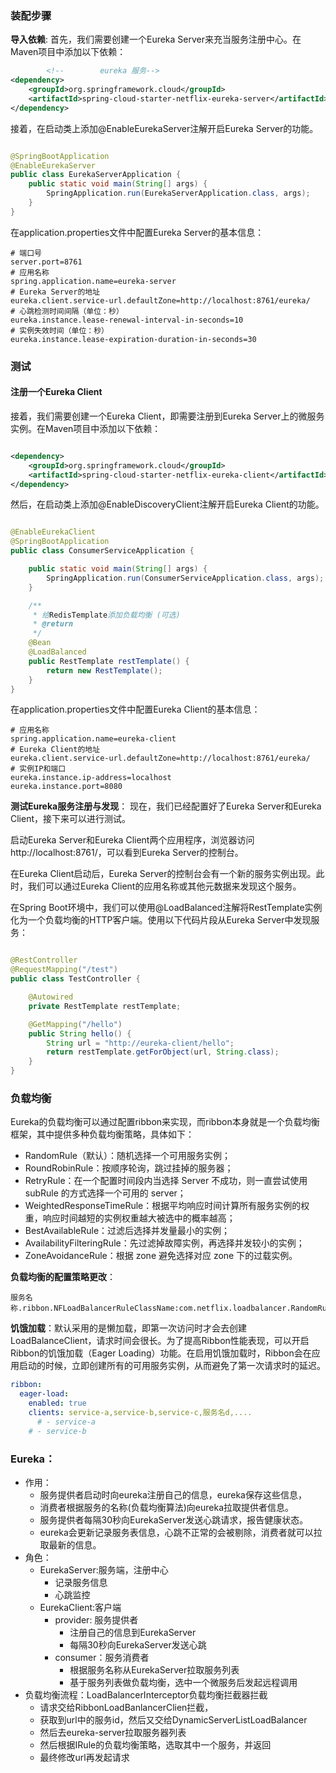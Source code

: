 ### 装配步骤

**导入依赖**:
首先，我们需要创建一个Eureka Server来充当服务注册中心。在Maven项目中添加以下依赖：

```xml
        <!--        eureka 服务-->
<dependency>
    <groupId>org.springframework.cloud</groupId>
    <artifactId>spring-cloud-starter-netflix-eureka-server</artifactId>
</dependency>

```

接着，在启动类上添加@EnableEurekaServer注解开启Eureka Server的功能。

```java

@SpringBootApplication
@EnableEurekaServer
public class EurekaServerApplication {
    public static void main(String[] args) {
        SpringApplication.run(EurekaServerApplication.class, args);
    }
}

```

在application.properties文件中配置Eureka Server的基本信息：

```properties
# 端口号
server.port=8761
# 应用名称
spring.application.name=eureka-server
# Eureka Server的地址
eureka.client.service-url.defaultZone=http://localhost:8761/eureka/
# 心跳检测时间间隔（单位：秒）
eureka.instance.lease-renewal-interval-in-seconds=10
# 实例失效时间（单位：秒）
eureka.instance.lease-expiration-duration-in-seconds=30
```

### 测试

#### 注册一个Eureka Client

接着，我们需要创建一个Eureka Client，即需要注册到Eureka Server上的微服务实例。在Maven项目中添加以下依赖：

```xml

<dependency>
    <groupId>org.springframework.cloud</groupId>
    <artifactId>spring-cloud-starter-netflix-eureka-client</artifactId>
</dependency>
```

然后，在启动类上添加@EnableDiscoveryClient注解开启Eureka Client的功能。

```java

@EnableEurekaClient
@SpringBootApplication
public class ConsumerServiceApplication {

    public static void main(String[] args) {
        SpringApplication.run(ConsumerServiceApplication.class, args);
    }

    /**
     * 给RedisTemplate添加负载均衡 (可选)
     * @return
     */
    @Bean
    @LoadBalanced
    public RestTemplate restTemplate() {
        return new RestTemplate();
    }
}

```

在application.properties文件中配置Eureka Client的基本信息：

```properties
# 应用名称
spring.application.name=eureka-client
# Eureka Client的地址
eureka.client.service-url.defaultZone=http://localhost:8761/eureka/
# 实例IP和端口
eureka.instance.ip-address=localhost
eureka.instance.port=8080
```

**测试Eureka服务注册与发现**： 现在，我们已经配置好了Eureka Server和Eureka Client，接下来可以进行测试。

启动Eureka Server和Eureka Client两个应用程序，浏览器访问http://localhost:8761/，可以看到Eureka Server的控制台。

在Eureka Client启动后，Eureka Server的控制台会有一个新的服务实例出现。此时，我们可以通过Eureka Client的应用名称或其他元数据来发现这个服务。

在Spring Boot环境中，我们可以使用@LoadBalanced注解将RestTemplate实例化为一个负载均衡的HTTP客户端。使用以下代码片段从Eureka Server中发现服务：

```java

@RestController
@RequestMapping("/test")
public class TestController {

    @Autowired
    private RestTemplate restTemplate;

    @GetMapping("/hello")
    public String hello() {
        String url = "http://eureka-client/hello";
        return restTemplate.getForObject(url, String.class);
    }
}
```

### 负载均衡

Eureka的负载均衡可以通过配置ribbon来实现，而ribbon本身就是一个负载均衡框架，其中提供多种负载均衡策略，具体如下：

- RandomRule（默认）：随机选择一个可用服务实例；
- RoundRobinRule：按顺序轮询，跳过挂掉的服务器；
- RetryRule：在一个配置时间段内当选择 Server 不成功，则一直尝试使用 subRule 的方式选择一个可用的 server；
- WeightedResponseTimeRule：根据平均响应时间计算所有服务实例的权重，响应时间越短的实例权重越大被选中的概率越高；
- BestAvailableRule：过滤后选择并发量最小的实例；
- AvailabilityFilteringRule：先过滤掉故障实例，再选择并发较小的实例；
- ZoneAvoidanceRule：根据 zone 避免选择对应 zone 下的过载实例。

**负载均衡的配置策略更改**：

```properties
服务名称.ribbon.NFLoadBalancerRuleClassName:com.netflix.loadbalancer.RandomRule
```

**饥饿加载**：默认采用的是懒加载，即第一次访问时才会去创建LoadBalanceClient，请求时间会很长。为了提高Ribbon性能表现，可以开启Ribbon的饥饿加载（Eager
Loading）功能。在启用饥饿加载时，Ribbon会在应用启动的时候，立即创建所有的可用服务实例，从而避免了第一次请求时的延迟。

```yaml
ribbon:
  eager-load:
    enabled: true
    clients: service-a,service-b,service-c,服务名d,....
      # - service-a
    # - service-b
```

### **Eureka**：

- 作用：
    - 服务提供者启动时向eureka注册自己的信息，eureka保存这些信息，
    - 消费者根据服务的名称(负载均衡算法)向eureka拉取提供者信息。
    - 服务提供者每隔30秒向EurekaServer发送心跳请求，报告健康状态。
    - eureka会更新记录服务表信息，心跳不正常的会被剔除，消费者就可以拉取最新的信息。
- 角色：
    - EurekaServer:服务端，注册中心
        - 记录服务信息
        - 心跳监控
    - EurekaClient:客户端
        - provider: 服务提供者
            - 注册自己的信息到EurekaServer
            - 每隔30秒向EurekaServer发送心跳
        - consumer：服务消费者
            - 根据服务名称从EurekaServer拉取服务列表
            - 基于服务列表做负载均衡，选中一个微服务后发起远程调用
- 负载均衡流程：LoadBalancerInterceptor负载均衡拦截器拦截
    - 请求交给RibbonLoadBanlancerClien拦截，
    - 获取到url中的服务id，然后又交给DynamicServerListLoadBalancer
    - 然后去eureka-server拉取服务器列表
    - 然后根据IRule的负载均衡策略，选取其中一个服务，并返回
    - 最终修改url再发起请求